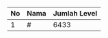 | No | Nama            | Jumlah Level |
|----|-----------------|--------------|
| 1  | #    |    6433        |
